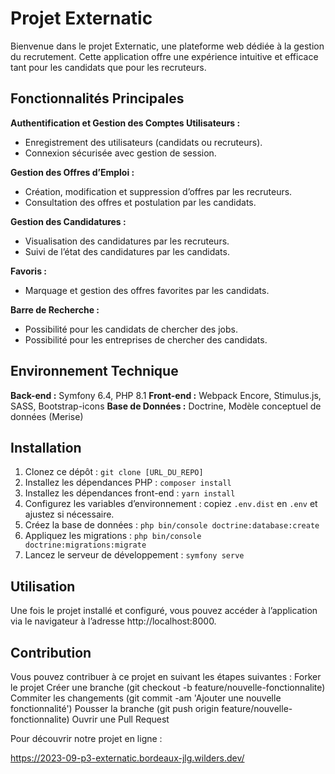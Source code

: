 # Projet Externatic

Bienvenue dans le projet Externatic, une plateforme web dédiée à la gestion du recrutement. Cette application offre une expérience intuitive et efficace tant pour les candidats que pour les recruteurs.


## Fonctionnalités Principales

**Authentification et Gestion des Comptes Utilisateurs :**
  - Enregistrement des utilisateurs (candidats ou recruteurs).
  - Connexion sécurisée avec gestion de session.
    
**Gestion des Offres d’Emploi :**
  - Création, modification et suppression d’offres par les recruteurs.
  - Consultation des offres et postulation par les candidats.
    
**Gestion des Candidatures :**
  - Visualisation des candidatures par les recruteurs.
  - Suivi de l’état des candidatures par les candidats.

**Favoris :**
  - Marquage et gestion des offres favorites par les candidats.

**Barre de Recherche :**
  - Possibilité pour les candidats de chercher des jobs.
  - Possibilité pour les entreprises de chercher des candidats.


## Environnement Technique

**Back-end :** Symfony 6.4, PHP 8.1
**Front-end :** Webpack Encore, Stimulus.js, SASS, Bootstrap-icons
**Base de Données :** Doctrine, Modèle conceptuel de données (Merise)


## Installation

1. Clonez ce dépôt : `git clone [URL_DU_REPO]`
2. Installez les dépendances PHP : `composer install`
3. Installez les dépendances front-end : `yarn install`
4. Configurez les variables d’environnement : copiez `.env.dist` en `.env` et ajustez si nécessaire.
5. Créez la base de données : `php bin/console doctrine:database:create`
6. Appliquez les migrations : `php bin/console doctrine:migrations:migrate`
7. Lancez le serveur de développement : `symfony serve`


## Utilisation

Une fois le projet installé et configuré, vous pouvez accéder à l’application via le navigateur à l’adresse http://localhost:8000.


## Contribution

Vous pouvez contribuer à ce projet en suivant les étapes suivantes :
Forker le projet
Créer une branche (git checkout -b feature/nouvelle-fonctionnalite)
Commiter les changements (git commit -am 'Ajouter une nouvelle fonctionnalité')
Pousser la branche (git push origin feature/nouvelle-fonctionnalite)
Ouvrir une Pull Request


Pour découvrir notre projet en ligne :

https://2023-09-p3-externatic.bordeaux-jlg.wilders.dev/
